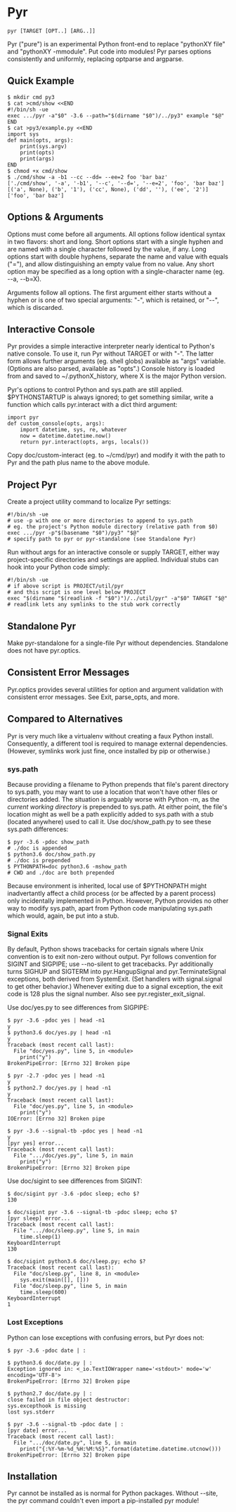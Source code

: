 Pyr
===

    pyr [TARGET [OPT..] [ARG..]]

Pyr ("pure") is an experimental Python front-end to replace "pythonXY file" and "pythonXY -mmodule".  Put code into modules!  Pyr parses options consistently and uniformly, replacing optparse and argparse.

## Quick Example

    $ mkdir cmd py3
    $ cat >cmd/show <<END
    #!/bin/sh -ue
    exec .../pyr -a"$0" -3.6 --path="$(dirname "$0")/../py3" example "$@"
    END
    $ cat >py3/example.py <<END
    import sys
    def main(opts, args):
        print(sys.argv)
        print(opts)
        print(args)
    END
    $ chmod +x cmd/show
    $ ./cmd/show -a -b1 --cc --dd= --ee=2 foo 'bar baz'
    ['./cmd/show', '-a', '-b1', '--c', '--d=', '--e=2', 'foo', 'bar baz']
    [('a', None), ('b', '1'), ('cc', None), ('dd', ''), ('ee', '2')]
    ['foo', 'bar baz']

## Options & Arguments

Options must come before all arguments.  All options follow identical syntax in two flavors: short and long.  Short options start with a single hyphen and are named with a single character followed by the value, if any.  Long options start with double hyphens, separate the name and value with equals ("="), and allow distinguishing an empty value from no value.  Any short option may be specified as a long option with a single-character name (eg. --a, --b=X).

Arguments follow all options.  The first argument either starts without a hyphen or is one of two special arguments: "-", which is retained, or "--", which is discarded.

## Interactive Console

Pyr provides a simple interactive interpreter nearly identical to Python's native console.  To use it, run Pyr without TARGET or with "-".  The latter form allows further arguments (eg. shell globs) available as "args" variable.  (Options are also parsed, available as "opts".)  Console history is loaded from and saved to ~/.pythonX\_history, where X is the major Python version.

Pyr's options to control Python and sys.path are still applied.  $PYTHONSTARTUP is always ignored; to get something similar, write a function which calls pyr.interact with a dict third argument:

    import pyr
    def custom_console(opts, args):
        import datetime, sys, re, whatever
        now = datetime.datetime.now()
        return pyr.interact(opts, args, locals())

Copy doc/custom-interact (eg. to ~/cmd/pyr) and modify it with the path to Pyr and the path plus name to the above module.

## Project Pyr

Create a project utility command to localize Pyr settings:

    #!/bin/sh -ue
    # use -p with one or more directories to append to sys.path
    # eg. the project's Python module directory (relative path from $0)
    exec .../pyr -p"$(basename "$0")/py3" "$@"
    # specify path to pyr or pyr-standalone (see Standalone Pyr)

Run without args for an interactive console or supply TARGET, either way project-specific directories and settings are applied.  Individual stubs can hook into your Python code simply:

    #!/bin/sh -ue
    # if above script is PROJECT/util/pyr
    # and this script is one level below PROJECT
    exec "$(dirname "$(readlink -f "$0")")/../util/pyr" -a"$0" TARGET "$@"
    # readlink lets any symlinks to the stub work correctly

## Standalone Pyr

Make pyr-standalone for a single-file Pyr without dependencies.  Standalone does not have pyr.optics.

## Consistent Error Messages

Pyr.optics provides several utilities for option and argument validation with consistent error messages.  See Exit, parse\_opts, and more.

## Compared to Alternatives

Pyr is very much like a virtualenv without creating a faux Python install.  Consequently, a different tool is required to manage external dependencies.  (However, symlinks work just fine, once installed by pip or otherwise.)

### sys.path

Because providing a filename to Python prepends that file's parent directory to sys.path, you may want to use a location that won't have other files or directories added.  The situation is arguably worse with Python -m, as the *current working directory* is prepended to sys.path.  At either point, the file's location might as well be a path explicitly added to sys.path with a stub (located anywhere) used to call it.  Use doc/show\_path.py to see these sys.path differences:

    $ pyr -3.6 -pdoc show_path
    # ./doc is appended
    $ python3.6 doc/show_path.py
    # ./doc is prepended
    $ PYTHONPATH=doc python3.6 -mshow_path
    # CWD and ./doc are both prepended

Because environment is inherited, local use of $PYTHONPATH might inadvertantly affect a child process (or be affected by a parent process) only incidentally implemented in Python.  However, Python provides no other way to modify sys.path, apart from Python code manipulating sys.path which would, again, be put into a stub.

### Signal Exits

By default, Python shows tracebacks for certain signals where Unix convention is to exit non-zero without output.  Pyr follows convention for SIGINT and SIGPIPE; use --no-silent to get tracebacks.  Pyr additionally turns SIGHUP and SIGTERM into pyr.HangupSignal and pyr.TerminateSignal exceptions, both derived from SystemExit.  (Set handlers with signal.signal to get other behavior.)  Whenever exiting due to a signal exception, the exit code is 128 plus the signal number.  Also see pyr.register\_exit\_signal.

Use doc/yes.py to see differences from SIGPIPE:

    $ pyr -3.6 -pdoc yes | head -n1
    y
    $ python3.6 doc/yes.py | head -n1
    y
    Traceback (most recent call last):
      File "doc/yes.py", line 5, in <module>
        print("y")
    BrokenPipeError: [Errno 32] Broken pipe

    $ pyr -2.7 -pdoc yes | head -n1
    y
    $ python2.7 doc/yes.py | head -n1
    y
    Traceback (most recent call last):
      File "doc/yes.py", line 5, in <module>
        print("y")
    IOError: [Errno 32] Broken pipe

    $ pyr -3.6 --signal-tb -pdoc yes | head -n1
    y
    [pyr yes] error...
    Traceback (most recent call last):
      File ".../doc/yes.py", line 5, in main
        print("y")
    BrokenPipeError: [Errno 32] Broken pipe

Use doc/sigint to see differences from SIGINT:

    $ doc/sigint pyr -3.6 -pdoc sleep; echo $?
    130

    $ doc/sigint pyr -3.6 --signal-tb -pdoc sleep; echo $?
    [pyr sleep] error...
    Traceback (most recent call last):
      File ".../doc/sleep.py", line 5, in main
        time.sleep(1)
    KeyboardInterrupt
    130

    $ doc/sigint python3.6 doc/sleep.py; echo $?
    Traceback (most recent call last):
      File "doc/sleep.py", line 8, in <module>
        sys.exit(main([], []))
      File "doc/sleep.py", line 5, in main
        time.sleep(600)
    KeyboardInterrupt
    1

### Lost Exceptions

Python can lose exceptions with confusing errors, but Pyr does not:

    $ pyr -3.6 -pdoc date | :

    $ python3.6 doc/date.py | :
    Exception ignored in: <_io.TextIOWrapper name='<stdout>' mode='w' encoding='UTF-8'>
    BrokenPipeError: [Errno 32] Broken pipe

    $ python2.7 doc/date.py | :
    close failed in file object destructor:
    sys.excepthook is missing
    lost sys.stderr

    $ pyr -3.6 --signal-tb -pdoc date | :
    [pyr date] error...
    Traceback (most recent call last):
      File ".../doc/date.py", line 5, in main
        print("{:%Y-%m-%d_%H:%M:%S}".format(datetime.datetime.utcnow()))
    BrokenPipeError: [Errno 32] Broken pipe


## Installation

Pyr cannot be installed as is normal for Python packages.  Without --site, the pyr command couldn't even import a pip-installed pyr module!

<!--
TODO: installation instructions
TODO: find a way to upload something to pypi
-->
